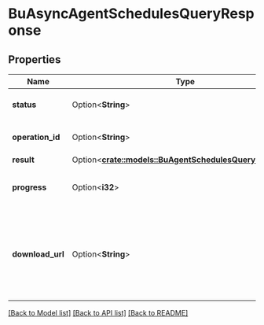 # BuAsyncAgentSchedulesQueryResponse

## Properties

Name | Type | Description | Notes
------------ | ------------- | ------------- | -------------
**status** | Option<**String**> | The status of the operation | [optional]
**operation_id** | Option<**String**> | The ID for the operation | [optional]
**result** | Option<[**crate::models::BuAgentSchedulesQueryResponse**](BuAgentSchedulesQueryResponse.md)> |  | [optional]
**progress** | Option<**i32**> | Percent progress for the operation | [optional]
**download_url** | Option<**String**> | The URL from which to download the result if it is too large to pass directly | [optional]

[[Back to Model list]](../README.md#documentation-for-models) [[Back to API list]](../README.md#documentation-for-api-endpoints) [[Back to README]](../README.md)


